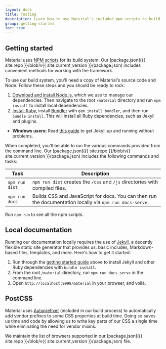 ```yaml
---
layout: docs
title: Tooling
description: Learn how to use Material's included npm scripts to build our documentation, compile source code, and more.
group: getting-started
toc: true
---
```


## Getting started

Material uses [NPM scripts](https://docs.npmjs.com/misc/scripts) for its build system. Our [package.json]({{ site.repo }}/blob/v{{ site.current_version }}/package.json) includes convenient methods for working with the framework.

To use our build system, you'll need a copy of Material's source code and Node. Follow these steps and you should be ready to rock:

1. [Download and install Node.js](https://nodejs.org/download/), which we use to manage our dependencies. Then navigate to the root `/material` directory and run `npm install` to install local dependencies.
2. [Install Ruby](https://www.ruby-lang.org/en/documentation/installation/), install [Bundler](https://bundler.io/) with `gem install bundler`, and then run `bundle install`. This will install all Ruby dependencies, such as Jekyll and plugins.
  - **Windows users:** Read [this guide](https://jekyllrb.com/docs/windows/) to get Jekyll up and running without problems.

When completed, you'll be able to run the various commands provided from the command line. Our [package.json]({{ site.repo }}/blob/v{{ site.current_version }}/package.json) includes the following commands and tasks:

| Task           | Description |
| ---            | --- |
| `npm run dist` | `npm run dist` creates the `/css` and `/js` directories with compiled files. |
| `npm run docs` | Builds CSS and JavaScript for docs. You can then run the documentation locally via `npm run docs-serve`. |

Run `npm run` to see all the npm scripts.

## Local documentation

Running our documentation locally requires the use of [Jekyll](https://jekyllrb.com/docs/home/), a decently flexible static site generator that provides us: basic includes, Markdown-based files, templates, and more. Here's how to get it started:

1. Run through the [getting started guide](#getting-started) above to install Jekyll and other Ruby dependencies with `bundle install`.
2. From the root `/material` directory, run `npm run docs-serve` in the command line.
3. Open `http://localhost:9999/material` in your browser, and voilà.

## PostCSS

Material uses [Autoprefixer](https://github.com/postcss/autoprefixer) (included in our build process) to automatically add vendor prefixes to some CSS properties at build time. Doing so saves us time and code by allowing us to write key parts of our CSS a single time while eliminating the need for vendor mixins.

We maintain the list of browsers supported in our [package.json]({{ site.repo }}/blob/v{{ site.current_version }}/package.json) file.
